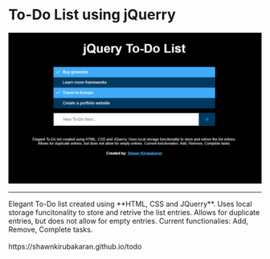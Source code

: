 # To-Do List using jQuerry

![To-Do List](https://github.com/ShawnKirubakaran/shawnkirubakaran.github.io/blob/main/assets/to-do.png
)

<hr>
Elegant To-Do list created using **HTML, CSS and JQuerry**. Uses local storage funcitonality to store and retrive the list entries.
Allows for duplicate entries, but does not allow for empty entries. Current functionalies: Add, Remove, Complete tasks.<br/><br/>
https://shawnkirubakaran.github.io/todo
